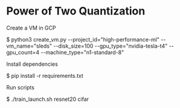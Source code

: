 # Power of Two Quantization

Create a VM in GCP

$ python3 create_vm.py --project_id="high-performance-ml" --vm_name="sleds" --disk_size=100 --gpu_type="nvidia-tesla-t4" --gpu_count=4 --machine_type="n1-standard-8"

Install dependencies

$ pip install -r requirements.txt

Run scripts

$ ./train_launch.sh resnet20 cifar

